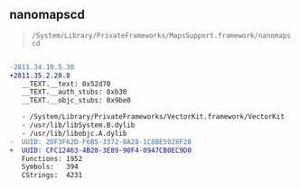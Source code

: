 ## nanomapscd

> `/System/Library/PrivateFrameworks/MapsSupport.framework/nanomapscd`

```diff

-2811.34.10.5.30
+2811.35.2.20.8
   __TEXT.__text: 0x52d70
   __TEXT.__auth_stubs: 0xb30
   __TEXT.__objc_stubs: 0x9be0

   - /System/Library/PrivateFrameworks/VectorKit.framework/VectorKit
   - /usr/lib/libSystem.B.dylib
   - /usr/lib/libobjc.A.dylib
-  UUID: 2DF3F62D-F6B5-3372-8A28-1C8BE5028F28
+  UUID: CFC12463-4B28-3E89-90F4-0947CB0EC9D0
   Functions: 1952
   Symbols:   394
   CStrings:  4231

```
